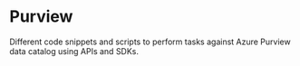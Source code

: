 # Purview
Different code snippets and scripts to perform tasks against Azure Purview data catalog using APIs and SDKs.
